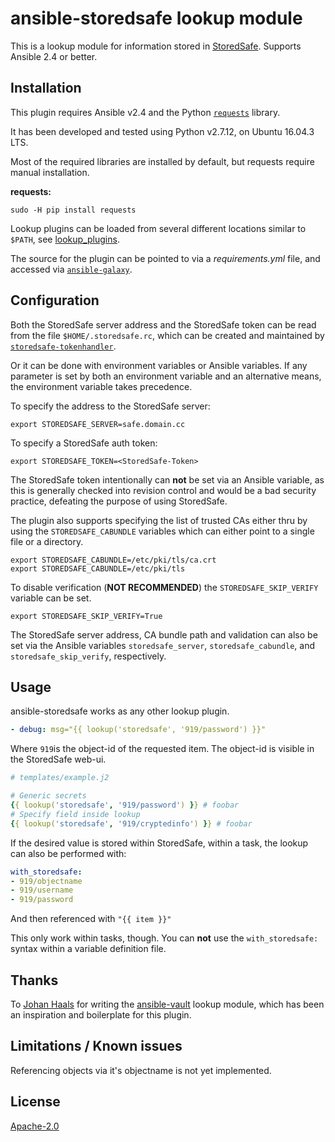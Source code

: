 # ansible-storedsafe lookup module

This is a lookup module for information stored in [StoredSafe](https://storedsafe.com/). Supports Ansible 2.4 or better.

## Installation

This plugin requires Ansible v2.4 and the Python [```requests```](http://docs.python-requests.org/en/master/) library. 

It has been developed and tested using Python v2.7.12, on Ubuntu 16.04.3 LTS.

Most of the required libraries are installed by default, but requests require manual installation.

**requests:**
```
sudo -H pip install requests
```

Lookup plugins can be loaded from several different locations similar to `$PATH`, see
[lookup_plugins](http://docs.ansible.com/ansible/intro_configuration.html#lookup-plugins).

The source for the plugin can be pointed to via a _requirements.yml_ file, and accessed via [`ansible-galaxy`](http://docs.ansible.com/ansible/galaxy.html).

## Configuration

Both the StoredSafe server address and the StoredSafe token can be read from the file `$HOME/.storedsafe.rc`, which can be created and maintained by [`storedsafe-tokenhandler`](https://github.com/storedsafe/tokenhandler).

Or it can be done with environment variables or Ansible variables. If any parameter is set by both an environment variable and an alternative means, the environment variable takes precedence.

To specify the address to the StoredSafe server:

    export STOREDSAFE_SERVER=safe.domain.cc

To specify a StoredSafe auth token:

    export STOREDSAFE_TOKEN=<StoredSafe-Token>

The StoredSafe token intentionally can **not** be set via an Ansible variable, as this is generally checked into revision control and would be a bad security practice, defeating the purpose of using StoredSafe. 


The plugin also supports specifying the list of trusted CAs either thru by using the ```STOREDSAFE_CABUNDLE``` variables which can either point to a single file or a directory.

	export STOREDSAFE_CABUNDLE=/etc/pki/tls/ca.crt
	export STOREDSAFE_CABUNDLE=/etc/pki/tls

To disable verification (**NOT RECOMMENDED**) the ```STOREDSAFE_SKIP_VERIFY``` variable can be set.

	export STOREDSAFE_SKIP_VERIFY=True

The StoredSafe server address, CA bundle path and validation can also be set via the Ansible variables ```storedsafe_server```, ```storedsafe_cabundle```, and ```storedsafe_skip_verify```, respectively.

## Usage

ansible-storedsafe works as any other lookup plugin.

```yaml
- debug: msg="{{ lookup('storedsafe', '919/password') }}"
```
Where ```919```is the object-id of the requested item. The object-id is visible in the StoredSafe web-ui.

```yaml
# templates/example.j2

# Generic secrets
{{ lookup('storedsafe', '919/password') }} # foobar
# Specify field inside lookup
{{ lookup('storedsafe', '919/cryptedinfo') }} # foobar
```

If the desired value is stored within StoredSafe, within a task, the lookup can also be performed with:

```yaml
with_storedsafe:
- 919/objectname
- 919/username
- 919/password
```

And then referenced with `"{{ item }}"`

This only work within tasks, though. You can **not** use the `with_storedsafe:` syntax within a variable definition file.

## Thanks

To [Johan Haals](https://github.com/jhaals) for writing the [ansible-vault](https://github.com/jhaals/ansible-vault) lookup module, which has been an inspiration and boilerplate for this plugin.

## Limitations / Known issues

Referencing objects via it's objectname is not yet implemented.

## License
[Apache-2.0](https://www.apache.org/licenses/LICENSE-2.0)
